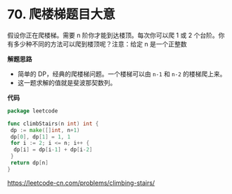 # 70. 爬楼梯**题目大意**  

假设你正在爬楼梯。需要 n 阶你才能到达楼顶。每次你可以爬 1 或 2 个台阶。你有多少种不同的方法可以爬到楼顶呢？注意：给定 n 是一个正整数

**解题思路** 

- 简单的 DP，经典的爬楼梯问题。一个楼梯可以由 `n-1` 和 `n-2` 的楼梯爬上来。
- 这一题求解的值就是斐波那契数列。

**代码**  

```go
package leetcode

func climbStairs(n int) int {
 dp := make([]int, n+1)
 dp[0], dp[1] = 1, 1
 for i := 2; i <= n; i++ {
  dp[i] = dp[i-1] + dp[i-2]
 }
 return dp[n]
}
```

https://leetcode-cn.com/problems/climbing-stairs/
